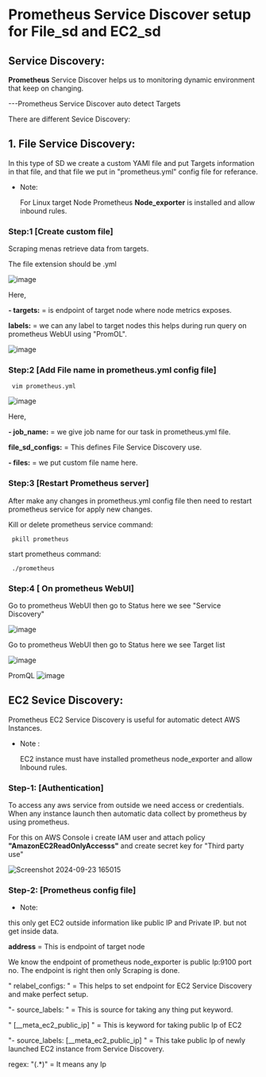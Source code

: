 # Prometheus Service Discover setup for File_sd and EC2_sd

## Service Discovery:
**Prometheus** Service Discover helps us to monitoring dynamic environment that keep on changing.

---Prometheus Service Discover auto detect Targets

There are different Sevice Discovery:

## 1. File Service Discovery:

In this type of SD we create a custom YAMl file and put Targets information in that file, and that file we put in "prometheus.yml" config file for referance.

- Note:

  For Linux target Node Prometheus **Node_exporter** is installed and allow inbound rules.

### Step:1 [Create custom file]

Scraping menas retrieve data from targets.

The file extension should be .yml

![image](https://github.com/user-attachments/assets/75748754-280b-41d0-9e92-08df3da69311)

Here,

**- targets:** = is endpoint of target node where node metrics exposes.

**labels:** = we can any label to target nodes this helps during run query on prometheus WebUI using "PromOL".

![image](https://github.com/user-attachments/assets/f45ae27a-0aa9-46e3-bb2e-fd39f71575df)
  
### Step:2 [Add File name in prometheus.yml config file]

     vim prometheus.yml

![image](https://github.com/user-attachments/assets/13360711-fc7c-454e-b5d6-d33363b37522)

Here, 

**- job_name:** = we give job name for our task in prometheus.yml file.

**file_sd_configs:** = This defines File Service Discovery use.

**- files:** = we put custom file name here.

### Step:3 [Restart Prometheus server]

After make any changes in prometheus.yml config file then need to restart prometheus service for apply new changes.

Kill or delete prometheus service command:

     pkill prometheus

start prometheus command:

     ./prometheus

### Step:4 [ On prometheus WebUI]

Go to prometheus WebUI then go to Status here we see "Service Discovery"

![image](https://github.com/user-attachments/assets/fcd1935d-b0f6-4bfe-90b5-1dc8051e774d)

Go to prometheus WebUI then go to Status here we see Target list

![image](https://github.com/user-attachments/assets/d375adb1-7384-4f88-bf21-8bbd8fd77b8a)

PromQL
![image](https://github.com/user-attachments/assets/054766f9-f6dc-4d51-8e4a-f7bb7600fb64)


## EC2 Sevice Discovery:

Prometheus EC2 Service Discovery is useful for automatic detect AWS Instances.

- Note :

  EC2 instance must have installed prometheus node_exporter and allow Inbound rules.


### Step-1: [Authentication]

To access any aws service from outside we need access or credentials. When any instance launch then automatic data collect by prometheus by using prometheus.

For this on AWS Console i create IAM user and attach policy **"AmazonEC2ReadOnlyAccesss"** and create secret key for "Third party use"

![Screenshot 2024-09-23 165015](https://github.com/user-attachments/assets/6674760d-af72-43f0-9ffd-efb392be78f9)


### Step-2: [Prometheus config file]

- Note:

 this only get EC2 outside information like public IP and Private IP. but not get inside data.

**__address__** = This is endpoint of target node 

We know the endpoint of prometheus node_exporter is public Ip:9100 port no.  The endpoint is right then only Scraping is done.
 
" relabel_configs: " = This helps to set endpoint for EC2 Service Discovery and make perfect setup.

"- source_labels: "  = This is source for taking any thing put keyword.

" [__meta_ec2_public_ip] " = This is keyword for taking public Ip of EC2

"- source_labels: [__meta_ec2_public_ip] " = This take public Ip of newly launched EC2 instance from Service Discovery.

 regex: "(.*)" = It means any Ip



